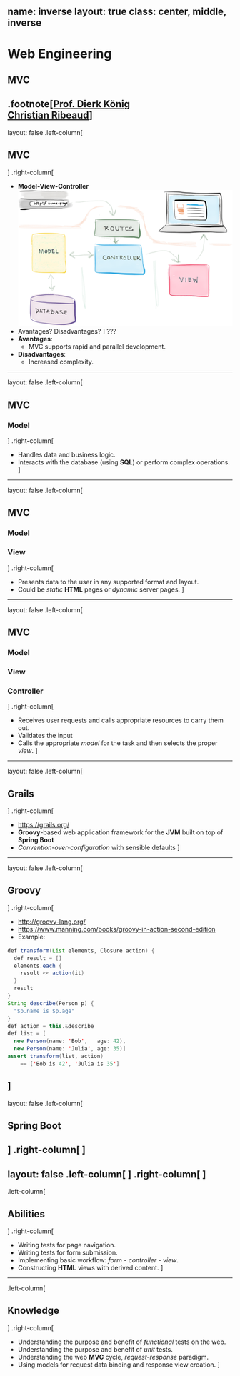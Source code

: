 name: inverse
layout: true
class: center, middle, inverse
---
# Web Engineering
## MVC

.footnote[<a href="mailto:dierk.koenig@fhnw.ch">Prof. Dierk König</a><br /><a href="mailto:christian.ribeaud@fhnw.ch">Christian Ribeaud</a>]
---
layout: false
.left-column[
  ## MVC
]
.right-column[
- **Model-View-Controller**
![fh_500_mvc](mvc.png "MVC")
- Avantages? Disadvantages?
]
???
- **Avantages**:
  - MVC supports rapid and parallel development.
- **Disadvantages**:
  - Increased complexity.
---
layout: false
.left-column[
  ## MVC
  ### Model
]
.right-column[
- Handles data and business logic.
- Interacts with the database (using **SQL**) or perform complex operations.
]
---
layout: false
.left-column[
  ## MVC
  ### Model
  ### View
]
.right-column[
- Presents data to the user in any supported format and layout.
- Could be _static_ **HTML** pages or _dynamic_ server pages.
]
---
layout: false
.left-column[
  ## MVC
  ### Model
  ### View
  ### Controller
]
.right-column[
- Receives user requests and calls appropriate resources to carry them out.
- Validates the input
- Calls the appropriate _model_ for the task and then selects the proper _view_.
]
---
layout: false
.left-column[
  ## Grails
]
.right-column[
- https://grails.org/
- **Groovy**-based web application framework for the **JVM** built on top of **Spring Boot**
- _Convention-over-configuration_ with sensible defaults
]
---
layout: false
.left-column[
  ## Groovy
]
.right-column[
- http://groovy-lang.org/
- https://www.manning.com/books/groovy-in-action-second-edition
- Example:
```java
def transform(List elements, Closure action) {
  def result = []
  elements.each {
    result << action(it)
  }
  result
}
String describe(Person p) {
  "$p.name is $p.age"
}
def action = this.&describe
def list = [
  new Person(name: 'Bob',   age: 42),
  new Person(name: 'Julia', age: 35)]
assert transform(list, action)
    == ['Bob is 42', 'Julia is 35']
```
]
---
layout: false
.left-column[
  ## Spring Boot
]
.right-column[
]
---
layout: false
.left-column[
]
.right-column[
]
---
.left-column[
  ## Abilities
]
.right-column[
- Writing tests for page navigation.
- Writing tests for form submission.
- Implementing basic workflow: _form_ - _controller_ - _view_.
- Constructing **HTML** views with derived content.
]
---
.left-column[
  ## Knowledge
]
.right-column[
- Understanding the purpose and benefit of _functional_ tests on the web.
- Understanding the purpose and benefit of _unit_ tests.
- Understanding the web **MVC** cycle, _request-response_ paradigm.
- Using models for request data binding and response view creation.
]

